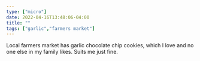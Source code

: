 ```yaml
---
type: ["micro"]
date: 2022-04-16T13:48:06-04:00
title: ""
tags: ["garlic","farmers market"]
---
```

Local farmers market has garlic chocolate chip cookies, which I love and no one else in my family likes. Suits me just fine.
